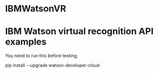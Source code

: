 # IBMWatsonVR

# IBM Watson virtual recognition API examples

You need to run this before testing;

pip install --upgrade watson-developer-cloud
